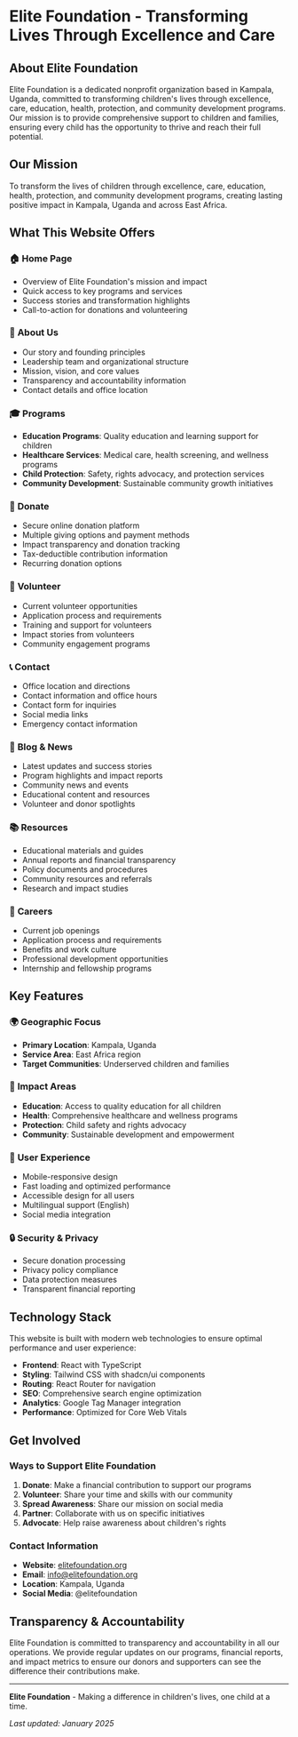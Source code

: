 # Elite Foundation - Transforming Lives Through Excellence and Care

## About Elite Foundation

Elite Foundation is a dedicated nonprofit organization based in Kampala, Uganda, committed to transforming children's lives through excellence, care, education, health, protection, and community development programs. Our mission is to provide comprehensive support to children and families, ensuring every child has the opportunity to thrive and reach their full potential.

## Our Mission

To transform the lives of children through excellence, care, education, health, protection, and community development programs, creating lasting positive impact in Kampala, Uganda and across East Africa.

## What This Website Offers

### 🏠 **Home Page**
- Overview of Elite Foundation's mission and impact
- Quick access to key programs and services
- Success stories and transformation highlights
- Call-to-action for donations and volunteering

### 📖 **About Us**
- Our story and founding principles
- Leadership team and organizational structure
- Mission, vision, and core values
- Transparency and accountability information
- Contact details and office location

### 🎓 **Programs**
- **Education Programs**: Quality education and learning support for children
- **Healthcare Services**: Medical care, health screening, and wellness programs
- **Child Protection**: Safety, rights advocacy, and protection services
- **Community Development**: Sustainable community growth initiatives

### 💝 **Donate**
- Secure online donation platform
- Multiple giving options and payment methods
- Impact transparency and donation tracking
- Tax-deductible contribution information
- Recurring donation options

### 🤝 **Volunteer**
- Current volunteer opportunities
- Application process and requirements
- Training and support for volunteers
- Impact stories from volunteers
- Community engagement programs

### 📞 **Contact**
- Office location and directions
- Contact information and office hours
- Contact form for inquiries
- Social media links
- Emergency contact information

### 📰 **Blog & News**
- Latest updates and success stories
- Program highlights and impact reports
- Community news and events
- Educational content and resources
- Volunteer and donor spotlights

### 📚 **Resources**
- Educational materials and guides
- Annual reports and financial transparency
- Policy documents and procedures
- Community resources and referrals
- Research and impact studies

### 💼 **Careers**
- Current job openings
- Application process and requirements
- Benefits and work culture
- Professional development opportunities
- Internship and fellowship programs

## Key Features

### 🌍 **Geographic Focus**
- **Primary Location**: Kampala, Uganda
- **Service Area**: East Africa region
- **Target Communities**: Underserved children and families

### 🎯 **Impact Areas**
- **Education**: Access to quality education for all children
- **Health**: Comprehensive healthcare and wellness programs
- **Protection**: Child safety and rights advocacy
- **Community**: Sustainable development and empowerment

### 📱 **User Experience**
- Mobile-responsive design
- Fast loading and optimized performance
- Accessible design for all users
- Multilingual support (English)
- Social media integration

### 🔒 **Security & Privacy**
- Secure donation processing
- Privacy policy compliance
- Data protection measures
- Transparent financial reporting

## Technology Stack

This website is built with modern web technologies to ensure optimal performance and user experience:

- **Frontend**: React with TypeScript
- **Styling**: Tailwind CSS with shadcn/ui components
- **Routing**: React Router for navigation
- **SEO**: Comprehensive search engine optimization
- **Analytics**: Google Tag Manager integration
- **Performance**: Optimized for Core Web Vitals

## Get Involved

### Ways to Support Elite Foundation

1. **Donate**: Make a financial contribution to support our programs
2. **Volunteer**: Share your time and skills with our community
3. **Spread Awareness**: Share our mission on social media
4. **Partner**: Collaborate with us on specific initiatives
5. **Advocate**: Help raise awareness about children's rights

### Contact Information

- **Website**: [elitefoundation.org](https://elitefoundation.org)
- **Email**: info@elitefoundation.org
- **Location**: Kampala, Uganda
- **Social Media**: @elitefoundation

## Transparency & Accountability

Elite Foundation is committed to transparency and accountability in all our operations. We provide regular updates on our programs, financial reports, and impact metrics to ensure our donors and supporters can see the difference their contributions make.

---

**Elite Foundation** - Making a difference in children's lives, one child at a time.

*Last updated: January 2025*
